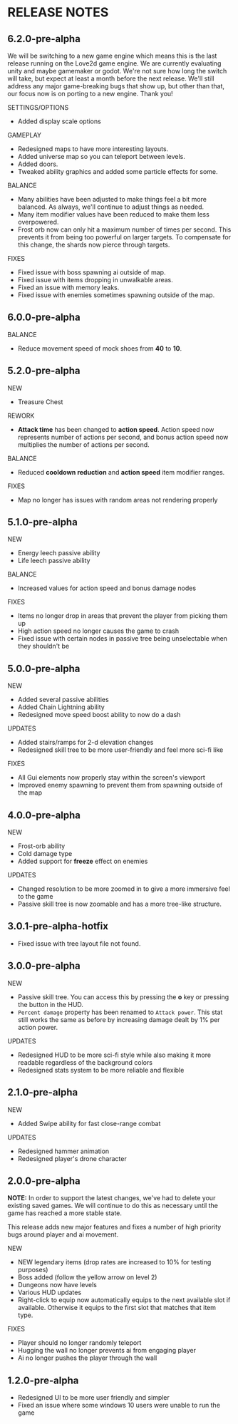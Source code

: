 # RELEASE NOTES

## 6.2.0-pre-alpha

We will be switching to a new game engine which means this is the last release running on the Love2d game engine. We are currently evaluating unity and maybe gamemaker or godot. We're not sure how long the switch will take, but expect at least a month before the next release. We'll still address any major game-breaking bugs that show up, but other than that, our focus now is on porting to a new engine. Thank you!

SETTINGS/OPTIONS

* Added display scale options

GAMEPLAY

* Redesigned maps to have more interesting layouts.
* Added universe map so you can teleport between levels.
* Added doors.
* Tweaked ability graphics and added some particle effects for some.

BALANCE

* Many abilities have been adjusted to make things feel a bit more balanced. As always, we'll continue to adjust things as needed.
* Many item modifier values have been reduced to make them less overpowered.
* Frost orb now can only hit a maximum number of times per second. This prevents it from being too powerful on larger targets. To compensate for this change, the shards now pierce through targets.

FIXES

* Fixed issue with boss spawning ai outside of map.
* Fixed issue with items dropping in unwalkable areas.
* Fixed an issue with memory leaks.
* Fixed issue with enemies sometimes spawning outside of the map.

## 6.0.0-pre-alpha

BALANCE

* Reduce movement speed of mock shoes from **40** to **10**.

## 5.2.0-pre-alpha

NEW

* Treasure Chest

REWORK

* **Attack time** has been changed to **action speed**. Action speed now represents number of actions per second, and bonus action speed now multiplies the number of actions per second.

BALANCE

* Reduced **cooldown reduction** and **action speed** item modifier ranges.

FIXES

* Map no longer has issues with random areas not rendering properly

## 5.1.0-pre-alpha

NEW

* Energy leech passive ability
* Life leech passive ability

BALANCE

* Increased values for action speed and bonus damage nodes

FIXES

* Items no longer drop in areas that prevent the player from picking them up
* High action speed no longer causes the game to crash
* Fixed issue with certain nodes in passive tree being unselectable when they shouldn't be

## 5.0.0-pre-alpha

NEW

* Added several passive abilities
* Added Chain Lightning ability
* Redesigned move speed boost ability to now do a dash

UPDATES

* Added stairs/ramps for 2-d elevation changes
* Redesigned skill tree to be more user-friendly and feel more sci-fi like

FIXES

* All Gui elements now properly stay within the screen's viewport
* Improved enemy spawning to prevent them from spawning outside of the map

## 4.0.0-pre-alpha

NEW

* Frost-orb ability
* Cold damage type
* Added support for **freeze** effect on enemies

UPDATES

* Changed resolution to be more zoomed in to give a more immersive feel to the game
* Passive skill tree is now zoomable and has a more tree-like structure.

## 3.0.1-pre-alpha-hotfix

* Fixed issue with tree layout file not found.

## 3.0.0-pre-alpha

NEW

* Passive skill tree. You can access this by pressing the **o** key or pressing the button in the HUD.
* `Percent damage` property has been renamed to `Attack power`. This stat still works the same as before by increasing damage dealt by 1% per action power.

UPDATES

* Redesigned HUD to be more sci-fi style while also making it more readable regardless of the background colors
* Redesigned stats system to be more reliable and flexible

## 2.1.0-pre-alpha

NEW

* Added Swipe ability for fast close-range combat

UPDATES

* Redesigned hammer animation
* Redesigned player's drone character

## 2.0.0-pre-alpha

**NOTE:** In order to support the latest changes, we've had to delete your existing saved games. We will continue to do this as necessary until the game has reached a more stable state.

This release adds new major features and fixes a number of high priority bugs around player and ai movement.

NEW

* NEW legendary items (drop rates are increased to 10% for testing purposes)
* Boss added (follow the yellow arrow on level 2)
* Dungeons now have levels
* Various HUD updates
* Right-click to equip now automatically equips to the next available slot if available. Otherwise it equips to the first slot that matches that item type.

FIXES

* Player should no longer randomly teleport
* Hugging the wall no longer prevents ai from engaging player
* Ai no longer pushes the player through the wall

## 1.2.0-pre-alpha

* Redesigned UI to be more user friendly and simpler
* Fixed an issue where some windows 10 users were unable to run the game